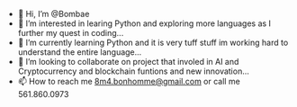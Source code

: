 - 👋 Hi, I’m @Bombae
- 👀 I’m interested in learing Python and exploring more languages as I further my quest in coding...
- 🌱 I’m currently learning Python and it is very tuff stuff im working hard to understand the entire language...
- 💞️ I’m looking to collaborate on project that involed in AI and Cryptocurrency and blockchain funtions and new innovation...
- 📫 How to reach me 8m4.bonhomme@gmail.com or call me 561.860.0973

<!---
Bombae/Bombae is a ✨ special ✨ repository because its `README.md` (this file) appears on your GitHub profile.
You can click the Preview link to take a look at your changes.
--->
